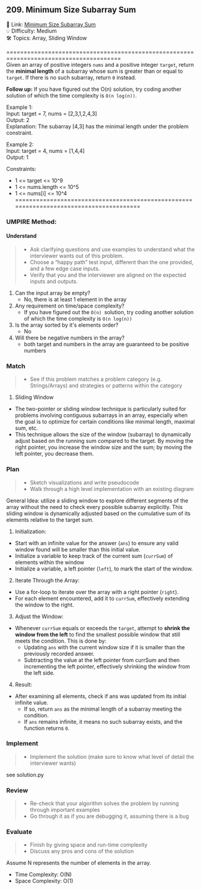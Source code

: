 ## 209. Minimum Size Subarray Sum
🔗  Link: [Minimum Size Subarray Sum](https://leetcode.com/problems/minimum-size-subarray-sum/description/)<br>
💡 Difficulty: Medium<br>
🛠️ Topics: Array, Sliding Window<br>

=======================================================================================<br>
Given an array of positive integers `nums` and a positive integer `target`, return the **minimal length** of a subarray whose sum is greater than or equal to `target`. If there is no such subarray, return `0` instead.<br>

**Follow up:** If you have figured out the O(n) solution, try coding another solution of which the time complexity is `O(n log(n))`.<br>

Example 1:<br>
Input: target = 7, nums = [2,3,1,2,4,3]<br>
Output: 2<br>
Explanation: The subarray [4,3] has the minimal length under the problem constraint.<br>


Example 2:<br>
Input: target = 4, nums = [1,4,4]<br>
Output: 1<br>


Constraints:<br>
- 1 <= target <= 10^9
- 1 <= nums.length <= 10^5
- 1 <= nums[i] <= 10^4
=======================================================================================<br>
### UMPIRE Method:
#### Understand

> - Ask clarifying questions and use examples to understand what the interviewer wants out of this problem.
> - Choose a “happy path” test input, different than the one provided, and a few edge case inputs. 
> - Verify that you and the interviewer are aligned on the expected inputs and outputs.
1. Can the input array be empty?
    - No, there is at least 1 element in the array
2. Any requirement on time/space complexity?
    - If you have figured out the `O(n) `solution, try coding another solution of which the time complexity is `O(n log(n))`
3. Is the array sorted by it's elements order?
    - No
4. Will there be negative numbers in the array?
    - both target and numbers in the array are guaranteed to be positive numbers

### Match
> - See if this problem matches a problem category (e.g. Strings/Arrays) and strategies or patterns within the category


1. Sliding Window<br>
- The two-pointer or sliding window technique is particularly suited for problems involving contiguous subarrays in an array, especially when the goal is to optimize for certain conditions like minimal length, maximal sum, etc.
- This technique allows the size of the window (subarray) to dynamically adjust based on the running sum compared to the target. By moving the right pointer, you increase the window size and the sum; by moving the left pointer, you decrease them. 

### Plan
> - Sketch visualizations and write pseudocode
> - Walk through a high level implementation with an existing diagram

General Idea: utilize a sliding window to explore different segments of the array without the need to check every possible subarray explicitly. This sliding window is dynamically adjusted based on the cumulative sum of its elements relative to the target sum. 

1) Initialization:
- Start with an infinite value for the answer (`ans`) to ensure any valid window found will be smaller than this initial value. 
- Initialize a variable to keep track of the current sum (`currSum`) of elements within the window
- Initialize a variable, a left pointer (`left`), to mark the start of the window.

2) Iterate Through the Array: 
- Use a for-loop to iterate over the array with a right pointer (`right`). 
- For each element encountered, add it to `currSum`, effectively extending the window to the right.

3) Adjust the Window: 
- Whenever `currSum` equals or exceeds the `target`, attempt to **shrink the window from the left** to find the smallest possible window that still meets the condition. This is done by:
    - Updating `ans` with the current window size if it is smaller than the previously recorded answer.
    - Subtracting the value at the left pointer from currSum and then incrementing the left pointer, effectively shrinking the window from the left side.
4) Result: 
- After examining all elements, check if ans was updated from its initial infinite value. 
    - If so, return `ans` as the minimal length of a subarray meeting the condition. 
    - If `ans` remains infinite, it means no such subarray exists, and the function returns `0`.

### Implement
> - Implement the solution (make sure to know what level of detail the interviewer wants)

see solution.py

### Review
> - Re-check that your algorithm solves the problem by running through important examples
> - Go through it as if you are debugging it, assuming there is a bug
### Evaluate
> - Finish by giving space and run-time complexity
> - Discuss any pros and cons of the solution

Assume N represents the number of elements in the array.

- Time Complexity: O(N)
- Space Complexity: O(1)
